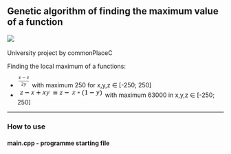 Genetic algorithm of finding the maximum value of a function
---
<img src="https://img.shields.io/badge/-C%2B%2B-blue?&logo=c%2B%2B">

University project by commonPlaceC

Finding the local maximum of a functions:

- <img src="src/1.png" width=30> with maximum 250 for x,y,z ∈ [-250; 250]
- <img src="src/2.png" width=200> with maximum 63000 in x,y,z ∈ [-250; 250]

---
### How to use
#### main.cpp - programme starting file
